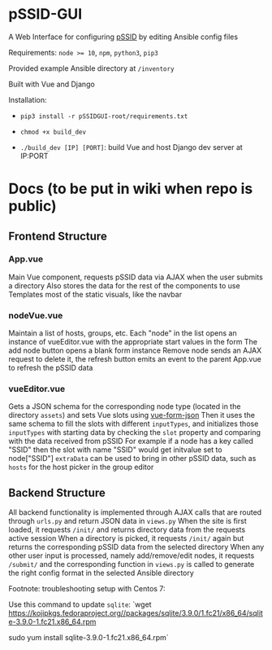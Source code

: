# pSSID-GUI

A Web Interface for configuring [pSSID](https://github.com/UMNET-perfSONAR/pSSID) by editing Ansible config files

Requirements: `node >= 10`, `npm`, `python3`, `pip3`

Provided example Ansible directory at `/inventory`

Built with Vue and Django

Installation:

- `pip3 install -r pSSIDGUI-root/requirements.txt`

- `chmod +x build_dev`

- `./build_dev [IP] [PORT]`: build Vue and host Django dev server at IP:PORT

# Docs (to be put in wiki when repo is public)

## Frontend Structure

### App.vue

Main Vue component, requests pSSID data via AJAX when the user submits a directory
Also stores the data for the rest of the components to use
Templates most of the static visuals, like the navbar

### nodeVue.vue

Maintain a list of hosts, groups, etc.
Each "node" in the list opens an instance of vueEditor.vue with the appropriate start values in the form
The add node button opens a blank form instance
Remove node sends an AJAX request to delete it, the refresh button emits an event to the parent App.vue to refresh the pSSID data

### vueEditor.vue

Gets a JSON schema for the corresponding node type (located in the directory `assets`) and sets Vue slots using [vue-form-json](https://github.com/14nrv/vue-form-json)
Then it uses the same schema to fill the slots with different `inputTypes`, and initializes those `inputTypes` with starting data by checking the `slot` property and comparing with the data received from pSSID
For example if a node has a key called "SSID" then the slot with name "SSID" would get initvalue set to node["SSID"]
`extraData` can be used to bring in other pSSID data, such as `hosts` for the host picker in the group editor

## Backend Structure

All backend functionality is implemented through AJAX calls that are routed through `urls.py` and return JSON data in `views.py`
When the site is first loaded, it requests `/init/` and returns directory data from the requests active session
When a directory is picked, it requests `/init/` again but returns the corresponding pSSID data from the selected directory
When any other user input is processed, namely add/remove/edit nodes, it requests `/submit/` and the corresponding function in `views.py` is called to generate the right config format in the selected Ansible directory

Footnote: troubleshooting setup with Centos 7:

Use this command to update `sqlite`:
`wget https://kojipkgs.fedoraproject.org//packages/sqlite/3.9.0/1.fc21/x86_64/sqlite-3.9.0-1.fc21.x86_64.rpm

sudo yum install sqlite-3.9.0-1.fc21.x86_64.rpm`
